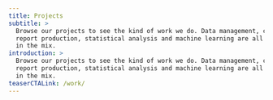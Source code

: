 ```yaml
---
title: Projects
subtitle: >
  Browse our projects to see the kind of work we do. Data management, coded
  report production, statistical analysis and machine learning are all there
  in the mix.
introduction: >
  Browse our projects to see the kind of work we do. Data management, coded
  report production, statistical analysis and machine learning are all there
  in the mix.
teaserCTALink: /work/
---
```

